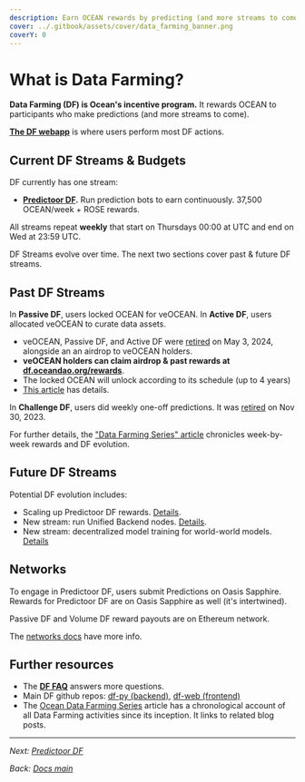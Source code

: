 ```yaml
---
description: Earn OCEAN rewards by predicting (and more streams to come).
cover: ../.gitbook/assets/cover/data_farming_banner.png
coverY: 0
---
```


# What is Data Farming?

**Data Farming (DF) is Ocean's incentive program.** It rewards OCEAN to participants who make predictions (and more streams to come).

**[The DF webapp](https://df.oceandao.org)** is where users perform most DF actions.

 
## Current DF Streams & Budgets

DF currently has one stream: 

- **[Predictoor DF](predictoordf.md).** Run prediction bots to earn continuously. 37,500 OCEAN/week + ROSE rewards.

All streams repeat **weekly** that start on Thursdays 00:00 at UTC and end on Wed at 23:59 UTC.

DF Streams evolve over time. The next two sections cover past & future DF streams.

## Past DF Streams

In **Passive DF**, users locked OCEAN for veOCEAN. In **Active DF**, users allocated veOCEAN to curate data assets.
- veOCEAN, Passive DF, and Active DF were [retired](https://blog.oceanprotocol.com/passive-volume-data-farming-airdrop-has-completed-they-are-now-retired-6933520b5fcb) on May 3, 2024, alongside an an airdrop to veOCEAN holders.
- **veOCEAN holders can claim airdrop & past rewards at [df.oceandao.org/rewards](https://df.oceandao.org/rewards)**.
- The locked OCEAN will unlock according to its schedule (up to 4 years)
- [This article](https://blog.oceanprotocol.com/passive-volume-data-farming-airdrop-has-completed-they-are-now-retired-6933520b5fcb) has details.

In **Challenge DF**, users did weekly one-off predictions. It was [retired](https://blog.oceanprotocol.com/df62-completes-and-df63-launches-predictoor-df-is-here-081fc78ceb70) on Nov 30, 2023.

For further details, the ["Data Farming Series" article](https://blog.oceanprotocol.com/ocean-data-farming-series-c7922f1d0e45) chronicles week-by-week rewards and DF evolution.


## Future DF Streams

Potential DF evolution includes:
- Scaling up Predictoor DF rewards. [Details](https://blog.oceanprotocol.com/ocean-protocol-update-2024-e463bf855b03#4da0).
- New stream: run Unified Backend nodes. [Details](https://blog.oceanprotocol.com/ocean-protocol-update-2024-e463bf855b03#f779).
- New stream: decentralized model training for world-world models. [Details]([Details](https://blog.oceanprotocol.com/ocean-protocol-update-2024-e463bf855b03#4da0).)

## Networks

To engage in Predictoor DF, users submit Predictions on Oasis Sapphire. Rewards for Predictoor DF are on Oasis Sapphire as well (it's intertwined).

Passive DF and Volume DF reward payouts are on Ethereum network.

The [networks docs](../discover/networks/README.md) have more info.

## Further resources

- The **[DF FAQ](faq.md)** answers more questions.
- Main DF github repos: [df-py (backend)](https://github.com/oceanprotocol/df-py), [df-web (frontend)](https://github.com/oceanprotocol/df-web)
- The [Ocean Data Farming Series](https://blog.oceanprotocol.com/ocean-data-farming-series-c7922f1d0e45) article has a chronological account of all Data Farming activities since its inception. It links to related blog posts.


----

_Next: [Predictoor DF](predictoordf.md)_

_Back: [Docs main](../README.md)_

